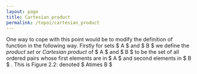```yaml
---
layout: page
title: Cartesian product
permalink: /topoi/cartesian_product
---
```

One way to cope with this point would be to modify the definition of function in the following way. Firstly for sets $ A $ and $ B $ we define the _product set_ or _Cartesian product_ of $ A $ and $ B $ to be the set of all ordered pairs whose first elements are in $ A $ and second elements in $ B $ . This is Figure 2.2: denoted $ Atimes B $ 
